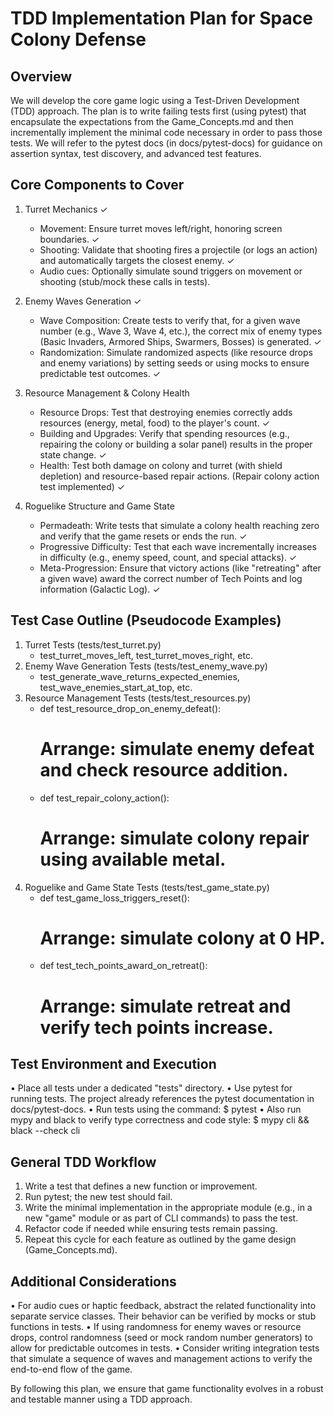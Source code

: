 # TDD Implementation Plan for Space Colony Defense

## Overview
We will develop the core game logic using a Test-Driven Development (TDD) approach. The plan is to write failing tests first (using pytest) that encapsulate the expectations from the Game_Concepts.md and then incrementally implement the minimal code necessary in order to pass those tests. We will refer to the pytest docs (in docs/pytest-docs) for guidance on assertion syntax, test discovery, and advanced test features.

## Core Components to Cover

1. Turret Mechanics ✓  
   - Movement: Ensure turret moves left/right, honoring screen boundaries. ✓  
   - Shooting: Validate that shooting fires a projectile (or logs an action) and automatically targets the closest enemy. ✓  
   - Audio cues: Optionally simulate sound triggers on movement or shooting (stub/mock these calls in tests).

2. Enemy Waves Generation ✓  
   - Wave Composition: Create tests to verify that, for a given wave number (e.g., Wave 3, Wave 4, etc.), the correct mix of enemy types (Basic Invaders, Armored Ships, Swarmers, Bosses) is generated. ✓  
   - Randomization: Simulate randomized aspects (like resource drops and enemy variations) by setting seeds or using mocks to ensure predictable test outcomes. ✓

3. Resource Management & Colony Health  
   - Resource Drops: Test that destroying enemies correctly adds resources (energy, metal, food) to the player's count. ✓  
   - Building and Upgrades: Verify that spending resources (e.g., repairing the colony or building a solar panel) results in the proper state change. ✓  
   - Health: Test both damage on colony and turret (with shield depletion) and resource-based repair actions. (Repair colony action test implemented) ✓

4. Roguelike Structure and Game State  
   - Permadeath: Write tests that simulate a colony health reaching zero and verify that the game resets or ends the run. ✓  
   - Progressive Difficulty: Test that each wave incrementally increases in difficulty (e.g., enemy speed, count, and special attacks). ✓  
   - Meta-Progression: Ensure that victory actions (like "retreating" after a given wave) award the correct number of Tech Points and log information (Galactic Log). ✓

## Test Case Outline (Pseudocode Examples)

1. Turret Tests (tests/test_turret.py)
   - test_turret_moves_left, test_turret_moves_right, etc.
2. Enemy Wave Generation Tests (tests/test_enemy_wave.py)
   - test_generate_wave_returns_expected_enemies, test_wave_enemies_start_at_top, etc.
3. Resource Management Tests (tests/test_resources.py)
   - def test_resource_drop_on_enemy_defeat():
       # Arrange: simulate enemy defeat and check resource addition.
   - def test_repair_colony_action():
       # Arrange: simulate colony repair using available metal.
4. Roguelike and Game State Tests (tests/test_game_state.py)
   - def test_game_loss_triggers_reset():
       # Arrange: simulate colony at 0 HP.
   - def test_tech_points_award_on_retreat():
       # Arrange: simulate retreat and verify tech points increase.

Test Environment and Execution
--------------------------------
• Place all tests under a dedicated "tests" directory.
• Use pytest for running tests. The project already references the pytest documentation in docs/pytest-docs.
• Run tests using the command:
    $ pytest
• Also run mypy and black to verify type correctness and code style:
    $ mypy cli && black --check cli

General TDD Workflow
--------------------
1. Write a test that defines a new function or improvement.
2. Run pytest; the new test should fail.
3. Write the minimal implementation in the appropriate module (e.g., in a new "game" module or as part of CLI commands) to pass the test.
4. Refactor code if needed while ensuring tests remain passing.
5. Repeat this cycle for each feature as outlined by the game design (Game_Concepts.md).

Additional Considerations
-------------------------
• For audio cues or haptic feedback, abstract the related functionality into separate service classes. Their behavior can be verified by mocks or stub functions in tests.
• If using randomness for enemy waves or resource drops, control randomness (seed or mock random number generators) to allow for predictable outcomes in tests.
• Consider writing integration tests that simulate a sequence of waves and management actions to verify the end-to-end flow of the game.

By following this plan, we ensure that game functionality evolves in a robust and testable manner using a TDD approach.
